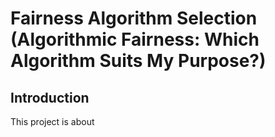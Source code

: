 # Fairness Algorithm Selection (Algorithmic Fairness: Which Algorithm Suits My Purpose?) 
## Introduction 
This project is about
